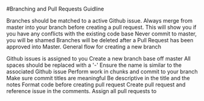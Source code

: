 #Branching and Pull Requests Guidline

Branches should be matched to a active Github issue.
Always merge from master into your branch before creating a pull request. This will show you if you have any conflicts with the existing code base
Never commit to master, you will be shamed
Branches will be deleted after a Pull Request has been approved into Master.
General flow for creating a new branch

Github issues is assigned to you
Create a new branch base off master
All spaces should be replaced with a '-'
Ensure the name is similar to the associated Github issue
Perform work in chunks and commit to your branch
Make sure commit titles are meaningful
Be descriptive in the title and the notes
Format code before creating pull request
Create pull request and reference issue in the comments. Assign all pull requests to 
